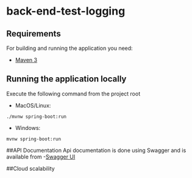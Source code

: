 # back-end-test-logging

## Requirements

For building and running the application you need:
- [Maven 3](https://maven.apache.org) 

## Running the application locally
Execute the following command from the project root
- MacOS/Linux:
```shell
./mvnw spring-boot:run
```
- Windows:
```shell
mvnw spring-boot:run
```

##API Documentation
Api documentation is done using Swagger and is available from
-[Swagger UI](http://localhost:8080/back-end-test-logging/swagger-ui.html)

##Cloud scalability

